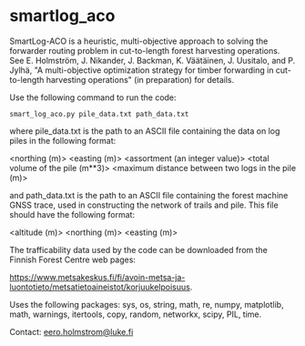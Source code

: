 # smartlog_aco
SmartLog-ACO is a heuristic, multi-objective approach to solving the forwarder routing problem in cut-to-length forest harvesting operations. See E. Holmström, J. Nikander, J. Backman, K. Väätäinen, J. Uusitalo, and P. Jylhä, "A multi-objective optimization strategy for timber forwarding in cut-to-length harvesting operations" (in preparation) for details.

Use the following command to run the code:

```
smart_log_aco.py pile_data.txt path_data.txt
```

where pile_data.txt is the path to an ASCII file containing the data on log piles in the following format:

<northing (m)> <easting (m)> <assortment (an integer value)> <total volume of the pile (m**3)> <number of logs in the pile> <maximum distance between two logs in the pile (m)>
  
and path_data.txt is the path to an ASCII file containing the forest machine GNSS trace, used in constructing the network of trails and pile. This file should have the following format:
  
<altitude (m)> <northing (m)> <easting (m)>
  
The trafficability data used by the code can be downloaded from the Finnish Forest Centre web pages:
  
https://www.metsakeskus.fi/fi/avoin-metsa-ja-luontotieto/metsatietoaineistot/korjuukelpoisuus.

Uses the following packages: sys, os, string, math, re, numpy, matplotlib, math, warnings, itertools, copy, random, networkx, scipy, PIL, time.

Contact: eero.holmstrom@luke.fi
